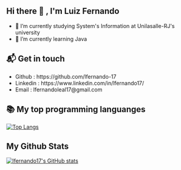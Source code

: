 <h2> Hi there 👋 , I'm Luiz Fernando </h2>

- 🔭 I’m currently studying System's Information at Unilasalle-RJ's university
- 🌱 I’m currently learning Java

<h2> 📬 Get in touch  </h2>

<ul>
<li> Github : https://github.com/lfernando-17 </li>
  <li> Linkedin : https://www.linkedin.com/in/lfernando17/ </li>
  <li> Email : lfernandoleal17@gmail.com </li>
</ul> 
<h2> 📚 My top programming languanges </h2> 

  [![Top Langs](https://github-readme-stats.vercel.app/api/top-langs/?username=lfernando-17&langs_count=8&layout=compact)](https://github.com/lfernando-17/github-readme-stats)
  
  
<h2> My Github Stats </h2>

[![lfernando17's GitHub stats](https://github-readme-stats.vercel.app/api?username=lfernando-17&show_icons=true&theme=highcontrast)](https://github.com/lfernando-17/github-readme-stats)
<!--
- 💬 Ask me about ...
- 📫 How to reach me: ...
- 😄 Pronouns: ...
- ⚡ Fun fact: ...
-->
